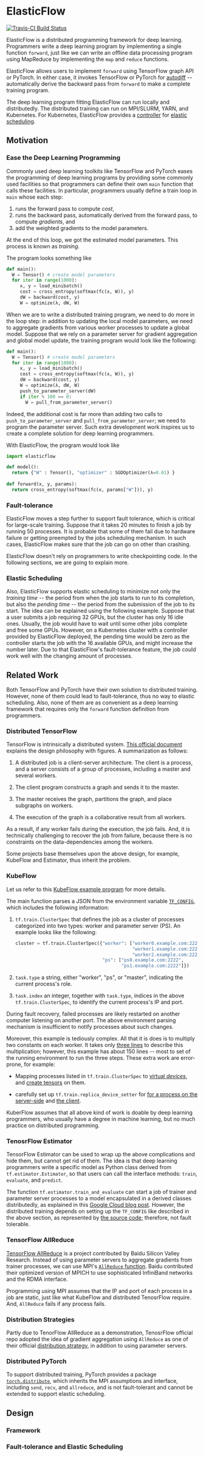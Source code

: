# ElasticFlow

[![Travis-CI Build Status](https://travis-ci.com/wangkuiyi/elasticdl.svg?token=hdxEdHNTb4ZXZHY7x8gv&branch=develop)](https://travis-ci.com/wangkuiyi/elasticdl)

ElasticFlow is a distributed programming framework for deep learning.  Programmers write a deep learning program by implementing a single function `forward`, just like we can write an offline data processing program using MapReduce by implementing the `map` and `reduce` functions.

ElasticFlow allows users to implement `forward` using TensorFlow graph API or PyTorch.  In either case, it invokes TensorFlow or PyTorch for [autodiff](https://arxiv.org/abs/1502.05767) -- automatically derive the backward pass from `forward` to make a complete training program.

The deep learning program fitting ElasticFlow can run locally and distributedly.  The distributed training can run on MPI/SLURM, YARN, and Kubernetes.  For Kubernetes, ElasticFlow provides a [controller](https://kubernetes.io/docs/concepts/workloads/controllers/) for [elastic scheduling](https://kubernetes.io/blog/2017/12/paddle-paddle-fluid-elastic-learning/).


## Motivation

### Ease the Deep Learning Programming

Commonly used deep learning toolkits like TensorFlow and PyTorch eases the programming of deep learning programs by providing some commonly used facilities so that programmers can define their own `main` function that calls these facilities.  In particular, programmers usually define a train loop in `main` whose each step: 

1. runs the forward pass to compute *cost*,
1. runs the backward pass, automatically derived from the forward pass, to compute *gradients*, and
1. add the weighted gradients to the model parameters.

At the end of this loop, we got the estimated model parameters.  This process is known as *training*.

The program looks something like

```python
def main():
  W = Tensor() # create model parameters
  for iter in range(1000):
     x, y = load_minibatch()
     cost = cross_entropy(softmax(fc(x, W)), y)
     dW = backward(cost, y)
     W = optimize(λ, dW, W)
```

When we are to write a distributed training program, we need to do more in the loop step: in addition to updating the local model parameters, we need to aggregate gradients from various worker processes to update a global model.  Suppose that we rely on a parameter server for gradient aggregation and global model update, the training program would look like the following:

```python
def main():
  W = Tensor() # create model parameters
  for iter in range(1000):
     x, y = load_minibatch()
     cost = cross_entropy(softmax(fc(x, W)), y)
     dW = backward(cost, y)
     W = optimize(λ, dW, W)
     push_to_parameter_server(dW)
     if iter % 100 == 0:
       W = pull_from_parameter_server()
```

Indeed, the additional cost is far more than adding two calls to `push_to_parameter_server` and `pull_from_parameter_server`; we need to program the parameter server.  Such extra development work inspires us to create a complete solution for deep learning programmers.

With ElasticFlow, the program would look like

```python
import elasticflow

def model():
  return {"W" : Tensor(), "optimizer" : SGDOptimizer(λ=0.01) }
  
def forward(x, y, params):
  return cross_entropy(softmax(fc(x, params["W"])), y)
```
  
### Fault-tolerance

ElasticFlow moves a step further to support fault tolerance, which is critical for large-scale training.  Suppose that it takes 20 minutes to finish a job by running 50 processes.  It is probable that some of them fail due to hardware failure or getting preempted by the jobs scheduling mechanism.  In such cases, ElasticFlow makes sure that the job can go on other than crashing.

ElasticFlow doesn't rely on programmers to write checkpointing code.  In the following sections, we are going to explain more.

### Elastic Scheduling

Also, ElasticFlow supports elastic scheduling to minimize not only the *training time* -- the period from when the job starts to run to its completion, but also the *pending time* -- the period from the submission of the job to its start.  The idea can be explained using the following example.   Suppose that a user submits a job requiring 32 GPUs, but the cluster has only 16 idle ones.  Usually, the job would have to wait until some other jobs complete and free some GPUs.  However, on a Kubernetes cluster with a controller provided by ElasticFlow deployed, the pending time would be zero as the controller starts the job with the 16 available GPUs, and might increase the number later.  Due to that ElasticFlow's fault-tolerance feature, the job could work well with the changing amount of processes.

## Related Work

Both TensorFlow and PyTorch have their own solution to distributed training.  However, none of them could lead to fault-tolerance, thus no way to elastic scheduling.  Also, none of them are as convenient as a deep learning framework that requires only the `forward` function definition from programmers.

### Distributed TensorFlow

TensorFlow is intrinsically a distributed system. [This official document](https://www.tensorflow.org/extend/architecture) explains the design philosophy with figures.  A summarization as follows:

1. A distributed job is a client-server architecture.  The client is a process, and a server consists of a group of processes, including a master and several workers.

1. The client program constructs a graph and sends it to the master.

1. The master receives the graph, partitions the graph, and place subgraphs on workers.

1. The execution of the graph is a collaborative result from all workers.

As a result, if any worker fails during the execution, the job fails.  And, it is technically challenging to recover the job from failure, because there is no constraints on the data-dependencies among the workers.

Some projects base themselves upon the above design, for example, KubeFlow and Estimator, thus inherit the problem.

### KubeFlow

Let us refer to this [KubeFlow example program](https://github.com/kubeflow/tf-operator/blob/v0.3.0/examples/tf_sample/tf_smoke.py) for more details.

The main function parses a JSON from the environment variable [`TF_CONFIG`](https://cloud.google.com/ml-engine/docs/tensorflow/distributed-training-details#tf-config-format), which includes the following information:

1. `tf.train.ClusterSpec` that defines the job as a cluster of processes categorized into two types: worker and parameter server (PS).  An example looks like the following:

   ```python
   cluster = tf.train.ClusterSpec({"worker": ["worker0.example.com:2222",
                                              "worker1.example.com:2222",
                                              "worker2.example.com:2222"],
                                   "ps": ["ps0.example.com:2222",
                                          "ps1.example.com:2222"]})
   ```

1. `task.type` a string, either "worker", "ps", or "master", indicating the current process's role.
1. `task.index` an integer, together with `task.type`, indices in the above `tf.train.ClusterSpec`, to identify the current process's IP and port.

During fault recovery, failed processes are likely restarted on another computer listening on another port.  The above environment parsing mechanism is insufficient to notify processes about such changes.

Moreover, this example is tediously complex.  All that it is does is to multiply two constants on each worker.  It takes only [three lines](https://github.com/kubeflow/tf-operator/blob/fac8eff892f0e8ffa331952ab2d89e0ab18d99a3/examples/tf_sample/tf_smoke.py#L61-L63) to describe this multiplication; however, this example has about 150 lines -- most to set of the running environment to run the three steps.  These extra work are error-prone, for example:

- Mapping processes listed in `tf.train.ClusterSpec` to [virtual *devices*](https://github.com/kubeflow/tf-operator/blob/fac8eff892f0e8ffa331952ab2d89e0ab18d99a3/examples/tf_sample/tf_smoke.py#L57-L59), and [create tensors](https://github.com/kubeflow/tf-operator/blob/fac8eff892f0e8ffa331952ab2d89e0ab18d99a3/examples/tf_sample/tf_smoke.py#L60-L63) on them.

- carefully set up `tf.train.replica_device_setter` for [for a process on the server-side](https://github.com/kubeflow/tf-operator/blob/fac8eff892f0e8ffa331952ab2d89e0ab18d99a3/examples/tf_sample/tf_smoke.py#L120-L122) and [the client](https://github.com/kubeflow/tf-operator/blob/fac8eff892f0e8ffa331952ab2d89e0ab18d99a3/examples/tf_sample/tf_smoke.py#L127).

KuberFlow assumes that all above kind of work is doable by deep learning programmers, who usually have a degree in machine learning, but no much practice on distributed programming.

### TenosrFlow Estimator

TensorFlow Estimator can be used to wrap up the above complications and hide them, but cannot get rid of them. The idea is that deep learning programmers write a specific model as Python class derived from `tf.estimator.Estimator`, so that users can call the interface methods: `train`, `evaluate`, and `predict`.

The function `tf.estimator.train_and_evaluate` can start a job of trainer and parameter server processes to a model encapsulated in a derived classes distributedly, as explained in this [Google Cloud blog post](https://cloud.google.com/blog/products/gcp/easy-distributed-training-with-tensorflow-using-tfestimatortrain-and-evaluate-on-cloud-ml-engine).  However, the distributed training depends on setting up the `TF_CONFIG` like described in the above section, as represented by [the source code](https://github.com/tensorflow/tensorflow/blob/c19e29306ce1777456b2dbb3a14f511edf7883a8/tensorflow/python/estimator/training.py#L349-L374); therefore, not fault tolerable.

### TensorFlow AllReduce

[TensorFlow AllReduce](https://github.com/baidu-research/tensorflow-allreduce) is a project contributed by Baidu Silicon Valley Research.  Instead of using parameter servers to aggregate gradients from trainer processes, we can use MPI's [`AllReduce` function](https://www.mpich.org/static/docs/v3.1/www3/MPI_Allreduce.html).  Baidu contributed their optimized version of MPICH to use sophisticated InfiniBand networks and the RDMA interface.

Programming using MPI assumes that the IP and port of each process in a job are static, just like what KubeFlow and distributed TenosrFlow require.  And, `AllReduce` fails if any process fails.

### Distribution Strategies

Partly due to TenorFlow AllReduce as a demonstration, TenosrFlow official repo adopted the idea of gradient aggregation using `AllReduce` as one of their official [distribution strategy](https://www.tensorflow.org/api_docs/python/tf/contrib/distribute/DistributionStrategy), in addition to using parameter servers.

### Distributed PyTorch

To support distributed training, PyTorch provides a package [`torch.distribute`](https://pytorch.org/tutorials/intermediate/dist_tuto.html), which inherits the MPI assumptions and interface, including `send`, `recv`, and `allreduce`, and is not fault-tolerant and cannot be extended to support elastic scheduling.

## Design

### Framework

### Fault-tolerance and Elastic Scheduling
